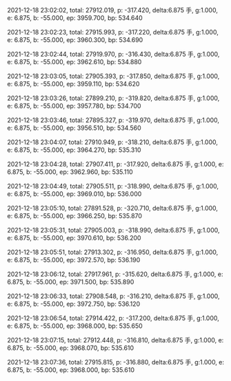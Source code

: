 2021-12-18 23:02:02, total: 27912.019, p: -317.420, delta:6.875 手, g:1.000, e: 6.875, b: -55.000, ep: 3959.700, bp: 534.640

2021-12-18 23:02:23, total: 27915.993, p: -317.220, delta:6.875 手, g:1.000, e: 6.875, b: -55.000, ep: 3960.300, bp: 534.690

2021-12-18 23:02:44, total: 27919.970, p: -316.430, delta:6.875 手, g:1.000, e: 6.875, b: -55.000, ep: 3962.610, bp: 534.880

2021-12-18 23:03:05, total: 27905.393, p: -317.850, delta:6.875 手, g:1.000, e: 6.875, b: -55.000, ep: 3959.110, bp: 534.620

2021-12-18 23:03:26, total: 27899.210, p: -319.820, delta:6.875 手, g:1.000, e: 6.875, b: -55.000, ep: 3957.780, bp: 534.700

2021-12-18 23:03:46, total: 27895.327, p: -319.970, delta:6.875 手, g:1.000, e: 6.875, b: -55.000, ep: 3956.510, bp: 534.560

2021-12-18 23:04:07, total: 27910.949, p: -318.210, delta:6.875 手, g:1.000, e: 6.875, b: -55.000, ep: 3964.270, bp: 535.310

2021-12-18 23:04:28, total: 27907.411, p: -317.920, delta:6.875 手, g:1.000, e: 6.875, b: -55.000, ep: 3962.960, bp: 535.110

2021-12-18 23:04:49, total: 27905.511, p: -318.990, delta:6.875 手, g:1.000, e: 6.875, b: -55.000, ep: 3969.010, bp: 536.000

2021-12-18 23:05:10, total: 27891.528, p: -320.710, delta:6.875 手, g:1.000, e: 6.875, b: -55.000, ep: 3966.250, bp: 535.870

2021-12-18 23:05:31, total: 27905.003, p: -318.990, delta:6.875 手, g:1.000, e: 6.875, b: -55.000, ep: 3970.610, bp: 536.200

2021-12-18 23:05:51, total: 27913.302, p: -316.950, delta:6.875 手, g:1.000, e: 6.875, b: -55.000, ep: 3972.570, bp: 536.190

2021-12-18 23:06:12, total: 27917.961, p: -315.620, delta:6.875 手, g:1.000, e: 6.875, b: -55.000, ep: 3971.500, bp: 535.890

2021-12-18 23:06:33, total: 27908.548, p: -316.210, delta:6.875 手, g:1.000, e: 6.875, b: -55.000, ep: 3972.750, bp: 536.120

2021-12-18 23:06:54, total: 27914.422, p: -317.200, delta:6.875 手, g:1.000, e: 6.875, b: -55.000, ep: 3968.000, bp: 535.650

2021-12-18 23:07:15, total: 27912.448, p: -316.810, delta:6.875 手, g:1.000, e: 6.875, b: -55.000, ep: 3968.070, bp: 535.610

2021-12-18 23:07:36, total: 27915.815, p: -316.880, delta:6.875 手, g:1.000, e: 6.875, b: -55.000, ep: 3968.000, bp: 535.610